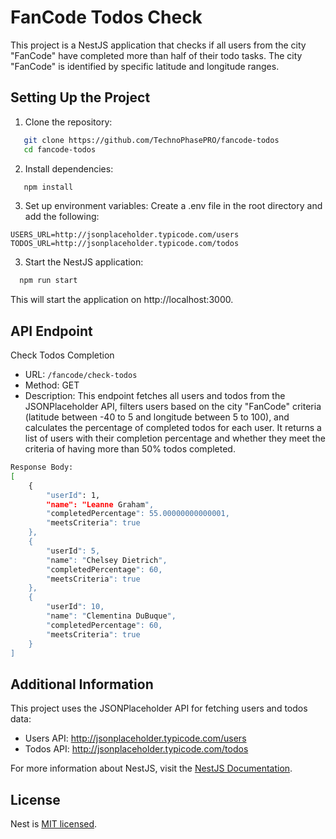 # FanCode Todos Check

This project is a NestJS application that checks if all users from the city "FanCode" have completed more than half of their todo tasks. The city "FanCode" is identified by specific latitude and longitude ranges.

## Setting Up the Project

1. Clone the repository:
```sh
   git clone https://github.com/TechnoPhasePRO/fancode-todos
   cd fancode-todos
```

2. Install dependencies:
```sh
   npm install
```

3. Set up environment variables:
Create a .env file in the root directory and add the following:
```arduino
USERS_URL=http://jsonplaceholder.typicode.com/users
TODOS_URL=http://jsonplaceholder.typicode.com/todos
```

3. Start the NestJS application:
```sh
  npm run start
```
  This will start the application on http://localhost:3000.

## API Endpoint

Check Todos Completion
- URL: `/fancode/check-todos`
- Method: GET
- Description: This endpoint fetches all users and todos from the JSONPlaceholder API, filters users based on the city "FanCode" criteria (latitude between -40 to 5 and longitude between 5 to 100), and calculates the percentage of completed todos for each user. It returns a list of users with their completion percentage and whether they meet the criteria of having more than 50% todos completed.
```sh
Response Body:
[
    {
        "userId": 1,
        "name": "Leanne Graham",
        "completedPercentage": 55.00000000000001,
        "meetsCriteria": true
    },
    {
        "userId": 5,
        "name": "Chelsey Dietrich",
        "completedPercentage": 60,
        "meetsCriteria": true
    },
    {
        "userId": 10,
        "name": "Clementina DuBuque",
        "completedPercentage": 60,
        "meetsCriteria": true
    }
]
```

## Additional Information
This project uses the JSONPlaceholder API for fetching users and todos data:

- Users API: http://jsonplaceholder.typicode.com/users
- Todos API: http://jsonplaceholder.typicode.com/todos

For more information about NestJS, visit the [NestJS Documentation](https://docs.nestjs.com/).

## License

Nest is [MIT licensed](LICENSE).